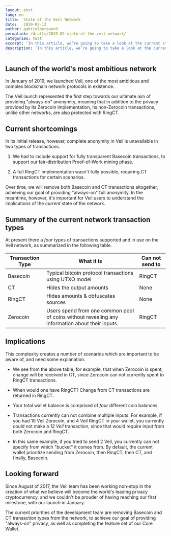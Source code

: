 ```yaml
---
layout: post
lang: en
title:  State of the Veil Network
date:   2019-02-12
author: gabrielnergaard
permalink: /drafts/2019-02-state-of-the-veil-network/
categories: test
excerpt: 'In this article, we’re going to take a look at the current state of the Veil network.'
description: 'In this article, we’re going to take a look at the current state of the Veil network.'
---
```


## Launch of the world's most ambitious network

In January of 2019, we launched Veil, one of the most ambitious and complex blockchain network protocols in existence.

The Veil launch represented the first step towards our ultimate aim of providing "always-on" anonymity, meaning that in addition to the privacy provided by its Zerocoin implementation, its non-Zerocoin transactions, unlike other networks, are also protected with RingCT.

## Current shortcomings

In its initial release, however, complete anonymity in Veil is unavailable in two types of transactions. 

1. We had to include support for fully transparent Basecoin transactions, to support our fair-distribution Proof-of-Work mining phase. 

2. A full RingCT implementation wasn't fully possible, requiring CT transactions for certain scenarios.

Over time, we will remove both Basecoin and CT transactions altogether, achieving our goal of providing "always-on" full anonymity. In the meantime, however, it's important for Veil users to understand the implications of the *current* state of the network. 

## Summary of the current network transaction types

At present there a *four* types of transactions supported and in use on the Veil network, as summarized in the following table.

| Transaction Type | What it is | Can not send to |
| -----------------|------------|-----------------|
| Basecoin | Typical bitcoin protocol transactions using UTXO model | RingCT |
| CT | Hides the output amounts | None |
| RingCT | Hides amounts & obfuscates sources | None |
| Zerocoin | Users spend from one common pool of coins without revealing any information about their inputs. | RingCT |

## Implications

This complexity creates a number of scenarios which are important to be aware of, and need some explanation.

- We see from the above table, for example, that when Zerocoin is spent, change will be received in CT, since Zerocoin can not currently spent to RingCT transactions.

- When would one have RingCT? Change from CT transactions are returned in RingCT.

- Your total wallet balance is  comprised of *four* different coin balances. 

- Transactions currently can not combine multiple inputs. For example, if you had 10 Veil Zerocoin, and 4 Veil RingCT in your wallet, you currently could not make a *12 Veil* transaction, since that would require input from both Zerocoin and RingCT.

- In this same example, if you tried to send 2 Veil, you currently can not specify from which "bucket" it comes from. By default, the current wallet prioritize sending from Zerocoin, then RingCT, then CT, and finally, Basecoin.

## Looking forward

Since August of 2017, the Veil team has been working non-stop in the creation of what we believe will become the world's leading privacy cryptocurrency, and we couldn't be prouder of having reaching our first milestone, with our launch in January.

The current priorities of the development team are removing Basecoin and CT transaction types from the network, to achieve our goal of providing "always-on" privacy, as well as completing the feature set of our Core Wallet.


